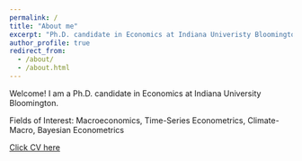 ```yaml
---
permalink: /
title: "About me"
excerpt: "Ph.D. candidate in Economics at Indiana Univeristy Bloomington"
author_profile: true
redirect_from: 
  - /about/
  - /about.html
---
```

Welcome! I am a Ph.D. candidate in Economics at Indiana University Bloomington.

Fields of Interest: Macroeconomics, Time-Series Econometrics, Climate-Macro, Bayesian Econometrics

[Click CV here](/files/HSKim_CV.pdf)

